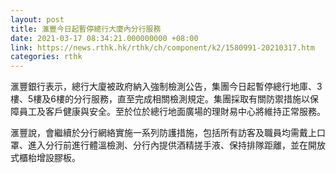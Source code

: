 ```yaml
---
layout: post
title: 滙豐今日起暫停總行大廈內分行服務
date: 2021-03-17 08:34:21.000000000 +08:00
link: https://news.rthk.hk/rthk/ch/component/k2/1580991-20210317.htm
categories: rthk
---
```


滙豐銀行表示，總行大廈被政府納入強制檢測公告，集團今日起暫停總行地庫、3樓、5樓及6樓的分行服務，直至完成相關檢測規定。集團採取有關防禦措施以保障員工及客戶健康與安全。至於位於總行地面廣場的理財易中心將維持正常服務。

滙豐說，會繼續於分行網絡實施一系列防護措施，包括所有訪客及職員均需戴上口罩、進入分行前進行體溫檢測、分行內提供酒精搓手液、保持排隊距離，並在開放式櫃枱增設膠板。
